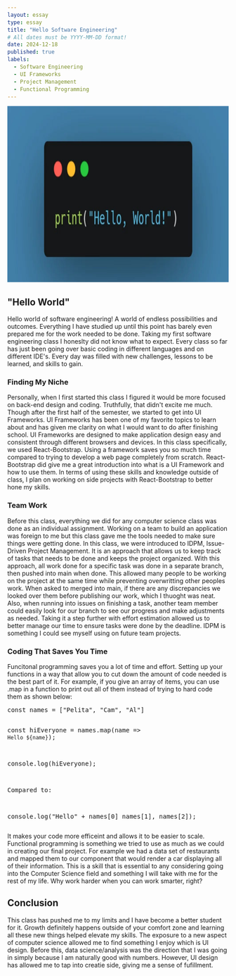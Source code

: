 ```yaml
---
layout: essay
type: essay
title: "Hello Software Engineering"
# All dates must be YYYY-MM-DD format!
date: 2024-12-18
published: true
labels:
  - Software Engineering 
  - UI Frameworks
  - Project Management
  - Functional Programming
---
```


<div>
<div style="text-align: center;">
<img src="../img/helloworld.jpg" alt="Hello World Coding" height="400px" >
</div>
<h2>"Hello World"</h2>
<p>Hello world of software engineering! A world of endless possibilities and outcomes. Everything I have studied up until this point has barely even prepared me for the work needed to be done. Taking my first software engineering class I honeslty did not know what to expect. Every class so far has just been going over basic coding in different languages and on different IDE's. Every day was filled with new challenges, lessons to be learned, and skills to gain.</p>

<h3>Finding My Niche</h3>
<p>Personally, when I first started this class I figured it would be more focused on back-end design and coding. Truthfully, that didn't excite me much. Though after the first half of the semester, we started to get into UI Frameworks. UI Frameworks has been one of my favorite topics to learn about and has given me clarity on what I would want to do after finishing school. UI Frameworks are designed to make application design easy and consistent through different browsers and devices. In this class specifically, we used React-Bootstrap. Using a framework saves you so much time compared to trying to develop a web page completely from scratch. React-Bootstrap did give me a great introduction into what is a UI Framework and how to use them. In terms of using these skills and knowledge outside of class, I plan on working on side projects with React-Bootstrap to better hone my skills.</p>

<h3>Team Work</h3>
<p>Before this class, everything we did for any computer science class was done as an individual assignment. Working on a team to build an application was foreign to me but this class gave me the tools needed to make sure things were getting done. In this class, we were introduced to IDPM, Issue-Driven Project Management. It is an approach that allows us to keep track of tasks that needs to be done and keeps the project organized. With this approach, all work done for a specific task was done in a separate branch, then pushed into main when done. This allowed many people to be working on the project at the same time while preventing overwritting other peoples work. When asked to merged into main, if there are any discrepancies we looked over them before publishing our work, which I thuoght was neat. Also, when running into issues on finishing a task, another team member could easily look for our branch to see our progress and make adjustments as needed. Taking it a step further with effort estimation allowed us to better manage our time to ensure tasks were done by the deadline. IDPM is something I could see myself using on future team projects.</p>

<h3>Coding That Saves You Time</h3>
<p>Funcitonal programming saves you a lot of time and effort. Setting up your functions in a way that allow you to cut down the amount of code needed is the best part of it. For example, if you give an array of items, you can use .map in a function to print out all of them instead of trying to hard code them as shown below:
<pre>
const names = ["Pelita", "Cam", "Al"]

const hiEveryone = names.map(name => `Hello ${name}`);

console.log(hiEveryone);

Compared to:

console.log("Hello" + names[0] names[1], names[2]);
</pre>
It makes your code more efficeint and allows it to be easier to scale. Functional programming is something we tried to use as much as we could in creating our final project. For example we had a data set of restaurants and mapped them to our component that would render a car displaying all of their information. This is a skill that is essential to any considering going into the Computer Science field and something I will take with me for the rest of my life. Why work harder when you can work smarter, right?
</p>

<h2>Conclusion</h2>
<p>This class has pushed me to my limits and I have become a better student for it. Growth definitely happens outside of your comfort zone and learning all these new things helped elevate my skills. The exposure to a new aspect of computer science allowed me to find something I enjoy which is UI design. Before this, data science/analysis was the direction that I was going in simply because I am naturally good with numbers. However, UI design has allowed me to tap into creatie side, giving me a sense of fufillment.</p>
</div>